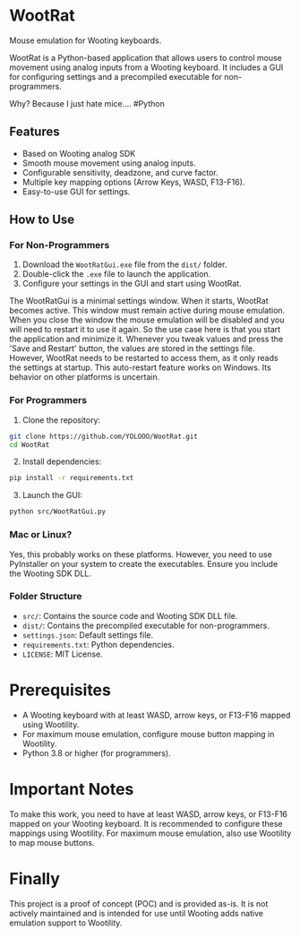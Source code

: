 # WootRat
Mouse emulation for Wooting keyboards.

WootRat is a Python-based application that allows users to control mouse movement using analog inputs from a Wooting keyboard. It includes a GUI for configuring settings and a precompiled executable for non-programmers.

Why? Because I just hate mice.... #Python

## Features
- Based on Wooting analog SDK
- Smooth mouse movement using analog inputs.
- Configurable sensitivity, deadzone, and curve factor.
- Multiple key mapping options (Arrow Keys, WASD, F13-F16).
- Easy-to-use GUI for settings.

## How to Use
### For Non-Programmers
1. Download the `WootRatGui.exe` file from the `dist/` folder.
2. Double-click the `.exe` file to launch the application.
3. Configure your settings in the GUI and start using WootRat.

The WootRatGui is a minimal settings window. When it starts, WootRat becomes active.
This window must remain active during mouse emulation.
When you close the window the mouse emulation will be disabled and you will need to restart it to use it again. So the use case here is that you start the application and minimize it. Whenever you tweak values and press the 'Save and Restart' button, the values are stored in the settings file. However, WootRat needs to be restarted to access them, as it only reads the settings at startup. This auto-restart feature works on Windows. Its behavior on other platforms is uncertain.

### For Programmers
1. Clone the repository: 
```bash
git clone https://github.com/YOLOOO/WootRat.git
cd WootRat
```
2.  Install dependencies:
```bash
pip install -r requirements.txt
```
3.  Launch the GUI:
```bash
python src/WootRatGui.py
```
### Mac or Linux?
Yes, this probably works on these platforms. However, you need to use PyInstaller on your system to create the executables. Ensure you include the Wooting SDK DLL.

### Folder Structure
- `src/`: Contains the source code and Wooting SDK DLL file.
- `dist/`: Contains the precompiled executable for non-programmers.
- `settings.json`: Default settings file.
- `requirements.txt`: Python dependencies.
- `LICENSE`: MIT License.

# Prerequisites
- A Wooting keyboard with at least WASD, arrow keys, or F13-F16 mapped using Wootility.
- For maximum mouse emulation, configure mouse button mapping in Wootility.
- Python 3.8 or higher (for programmers).

# Important Notes
To make this work, you need to have at least WASD, arrow keys, or F13-F16 mapped on your Wooting keyboard. It is recommended to configure these mappings using Wootility. For maximum mouse emulation, also use Wootility to map mouse buttons.

# Finally
This project is a proof of concept (POC) and is provided as-is. It is not actively maintained and is intended for use until Wooting adds native emulation support to Wootility.
